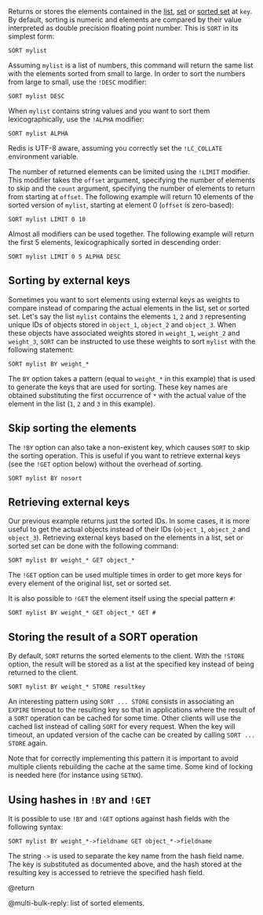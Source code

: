 Returns or stores the elements contained in the
[list][lists], [set][sets] or [sorted set][sorted-sets]
 at `key`.  By default, sorting is numeric
and elements are compared by their value interpreted as double precision
floating point number.  This is `SORT` in its simplest form:

    SORT mylist

[lists]: /topics/data-types#lists
[sets]: /topics/data-types#set
[sorted-sets]: /topics/data-types#sorted-sets

Assuming `mylist` is a list of numbers, this command will return the same list
with the elements sorted from small to large. In order to sort the numbers from
large to small, use the `!DESC` modifier:

    SORT mylist DESC

When `mylist` contains string values and you want to sort them
lexicographically, use the `!ALPHA` modifier:

    SORT mylist ALPHA

Redis is UTF-8 aware, assuming you correctly set the `!LC_COLLATE` environment
variable.

The number of returned elements can be limited using the `!LIMIT` modifier.
This modifier takes the `offset` argument, specifying the number of elements
to skip and the `count` argument, specifying the number of elements to return
from starting at `offset`. The following example will return 10 elements of the
sorted version of `mylist`, starting at element 0 (`offset` is zero-based):

    SORT mylist LIMIT 0 10

Almost all modifiers can be used together. The following example will return the
first 5 elements, lexicographically sorted in descending order:

    SORT mylist LIMIT 0 5 ALPHA DESC

## Sorting by external keys

Sometimes you want to sort elements using external keys as weights to compare
instead of comparing the actual elements in the list, set or sorted set. Let's
say the list `mylist` contains the elements `1`, `2` and `3` representing unique
IDs of objects stored in `object_1`, `object_2` and `object_3`. When these
objects have associated weights stored in `weight_1`, `weight_2` and
`weight_3`, `SORT` can be instructed to use these weights to sort `mylist` with
the following statement:

    SORT mylist BY weight_*

The `BY` option takes a pattern (equal to `weight_*` in this example) that
is used to generate the keys that are used for sorting. These key names are
obtained substituting the first occurrence of `*` with the actual value of the
element in the list (`1`, `2` and `3` in this example).

## Skip sorting the elements

The `!BY` option can also take a non-existent key, which causes `SORT` to skip
the sorting operation. This is useful if you want to retrieve external keys
(see the `!GET` option below) without the overhead of sorting.

    SORT mylist BY nosort

## Retrieving external keys

Our previous example returns just the sorted IDs. In some cases, it is more
useful to get the actual objects instead of their IDs (`object_1`, `object_2`
and `object_3`). Retrieving external keys based on the elements in a list, set
or sorted set can be done with the following command:

    SORT mylist BY weight_* GET object_*

The `!GET` option can be used multiple times in order to get more keys for every
element of the original list, set or sorted set.

It is also possible to `!GET` the element itself using the special pattern `#`:

    SORT mylist BY weight_* GET object_* GET #

## Storing the result of a SORT operation

By default, `SORT` returns the sorted elements to the client. With the `!STORE`
option, the result will be stored as a list at the specified key instead of
being returned to the client.

    SORT mylist BY weight_* STORE resultkey

An interesting pattern using `SORT ... STORE` consists in associating an
`EXPIRE` timeout to the resulting key so that in applications where the result
of a `SORT` operation can be cached for some time. Other clients will use the
cached list instead of calling `SORT` for every request. When the key will
timeout, an updated version of the cache can be created by calling `SORT ... STORE` again.

Note that for correctly implementing this pattern it is important to avoid
multiple clients rebuilding the cache at the same time. Some kind of locking is
needed here
(for instance using `SETNX`).

## Using hashes in `!BY` and `!GET`

It is possible to use `!BY` and `!GET` options against hash fields with the
following syntax:

    SORT mylist BY weight_*->fieldname GET object_*->fieldname

The string `->` is used to separate the key name from the hash field name. The
key is substituted as documented above, and the hash stored at the resulting key
is accessed to retrieve the specified hash field.

@return

@multi-bulk-reply: list of sorted elements.

